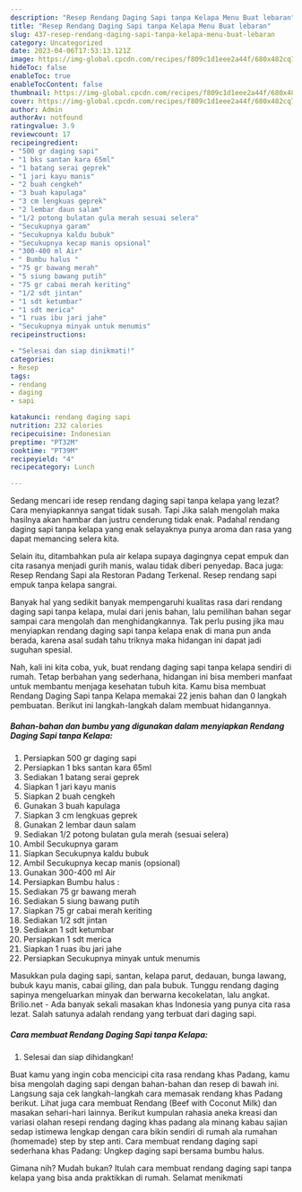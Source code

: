 ```yaml
---
description: "Resep Rendang Daging Sapi tanpa Kelapa Menu Buat lebaran"
title: "Resep Rendang Daging Sapi tanpa Kelapa Menu Buat lebaran"
slug: 437-resep-rendang-daging-sapi-tanpa-kelapa-menu-buat-lebaran
category: Uncategorized
date: 2023-04-06T17:53:13.121Z
image: https://img-global.cpcdn.com/recipes/f809c1d1eee2a44f/680x482cq70/rendang-daging-sapi-tanpa-kelapa-foto-resep-utama.jpg
hideToc: false
enableToc: true
enableTocContent: false
thumbnail: https://img-global.cpcdn.com/recipes/f809c1d1eee2a44f/680x482cq70/rendang-daging-sapi-tanpa-kelapa-foto-resep-utama.jpg
cover: https://img-global.cpcdn.com/recipes/f809c1d1eee2a44f/680x482cq70/rendang-daging-sapi-tanpa-kelapa-foto-resep-utama.jpg
author: Admin
authorAv: notfound
ratingvalue: 3.9
reviewcount: 17
recipeingredient:
- "500 gr daging sapi"
- "1 bks santan kara 65ml"
- "1 batang serai geprek"
- "1 jari kayu manis"
- "2 buah cengkeh"
- "3 buah kapulaga"
- "3 cm lengkuas geprek"
- "2 lembar daun salam"
- "1/2 potong bulatan gula merah sesuai selera"
- "Secukupnya garam"
- "Secukupnya kaldu bubuk"
- "Secukupnya kecap manis opsional"
- "300-400 ml Air"
- " Bumbu halus "
- "75 gr bawang merah"
- "5 siung bawang putih"
- "75 gr cabai merah keriting"
- "1/2 sdt jintan"
- "1 sdt ketumbar"
- "1 sdt merica"
- "1 ruas ibu jari jahe"
- "Secukupnya minyak untuk menumis"
recipeinstructions:

- "Selesai dan siap dinikmati!"
categories:
- Resep
tags:
- rendang
- daging
- sapi

katakunci: rendang daging sapi 
nutrition: 232 calories
recipecuisine: Indonesian
preptime: "PT32M"
cooktime: "PT39M"
recipeyield: "4"
recipecategory: Lunch

---
```



Sedang mencari ide resep rendang daging sapi tanpa kelapa yang lezat? Cara menyiapkannya sangat tidak susah. Tapi Jika salah mengolah maka hasilnya akan hambar dan justru cenderung tidak enak. Padahal rendang daging sapi tanpa kelapa yang enak selayaknya punya aroma dan rasa yang dapat memancing selera kita.


Selain itu, ditambahkan pula air kelapa supaya dagingnya cepat empuk dan cita rasanya menjadi gurih manis, walau tidak diberi penyedap. Baca juga: Resep Rendang Sapi ala Restoran Padang Terkenal. Resep rendang sapi empuk tanpa kelapa sangrai.

Banyak hal yang sedikit banyak mempengaruhi kualitas rasa dari rendang daging sapi tanpa kelapa, mulai dari jenis bahan, lalu pemilihan bahan segar sampai cara mengolah dan menghidangkannya. Tak perlu pusing jika mau menyiapkan rendang daging sapi tanpa kelapa enak di mana pun anda berada, karena asal sudah tahu triknya maka hidangan ini dapat jadi suguhan spesial.


Nah, kali ini kita coba, yuk, buat rendang daging sapi tanpa kelapa sendiri di rumah. Tetap berbahan yang sederhana, hidangan ini bisa memberi manfaat untuk membantu menjaga kesehatan tubuh kita. Kamu bisa membuat Rendang Daging Sapi tanpa Kelapa memakai 22 jenis bahan dan 0 langkah pembuatan. Berikut ini langkah-langkah dalam membuat hidangannya.

<!--inarticleads1-->

##### Bahan-bahan dan bumbu yang digunakan dalam menyiapkan Rendang Daging Sapi tanpa Kelapa:

1. Persiapkan 500 gr daging sapi
1. Persiapkan 1 bks santan kara 65ml
1. Sediakan 1 batang serai geprek
1. Siapkan 1 jari kayu manis
1. Siapkan 2 buah cengkeh
1. Gunakan 3 buah kapulaga
1. Siapkan 3 cm lengkuas geprek
1. Gunakan 2 lembar daun salam
1. Sediakan 1/2 potong bulatan gula merah (sesuai selera)
1. Ambil Secukupnya garam
1. Siapkan Secukupnya kaldu bubuk
1. Ambil Secukupnya kecap manis (opsional)
1. Gunakan 300-400 ml Air
1. Persiapkan  Bumbu halus :
1. Sediakan 75 gr bawang merah
1. Sediakan 5 siung bawang putih
1. Siapkan 75 gr cabai merah keriting
1. Sediakan 1/2 sdt jintan
1. Sediakan 1 sdt ketumbar
1. Persiapkan 1 sdt merica
1. Siapkan 1 ruas ibu jari jahe
1. Persiapkan Secukupnya minyak untuk menumis


Masukkan pula daging sapi, santan, kelapa parut, dedauan, bunga lawang, bubuk kayu manis, cabai giling, dan pala bubuk. Tunggu rendang daging sapinya mengeluarkan minyak dan berwarna kecokelatan, lalu angkat. Brilio.net - Ada banyak sekali masakan khas Indonesia yang punya cita rasa lezat. Salah satunya adalah rendang yang terbuat dari daging sapi. 

<!--inarticleads2-->

##### Cara membuat Rendang Daging Sapi tanpa Kelapa:


1. Selesai dan siap dihidangkan!

Buat kamu yang ingin coba mencicipi cita rasa rendang khas Padang, kamu bisa mengolah daging sapi dengan bahan-bahan dan resep di bawah ini. Langsung saja cek langkah-langkah cara memasak rendang khas Padang berikut. Lihat juga cara membuat Rendang (Beef with Coconut Milk) dan masakan sehari-hari lainnya. Berikut kumpulan rahasia aneka kreasi dan variasi olahan resepi rendang daging khas padang ala minang kabau sajian sedap istimewa lengkap dengan cara bikin sendiri di rumah ala rumahan (homemade) step by step anti. Cara membuat rendang daging sapi sederhana khas Padang: Ungkep daging sapi bersama bumbu halus. 

Gimana nih? Mudah bukan? Itulah cara membuat rendang daging sapi tanpa kelapa yang bisa anda praktikkan di rumah. Selamat menikmati
